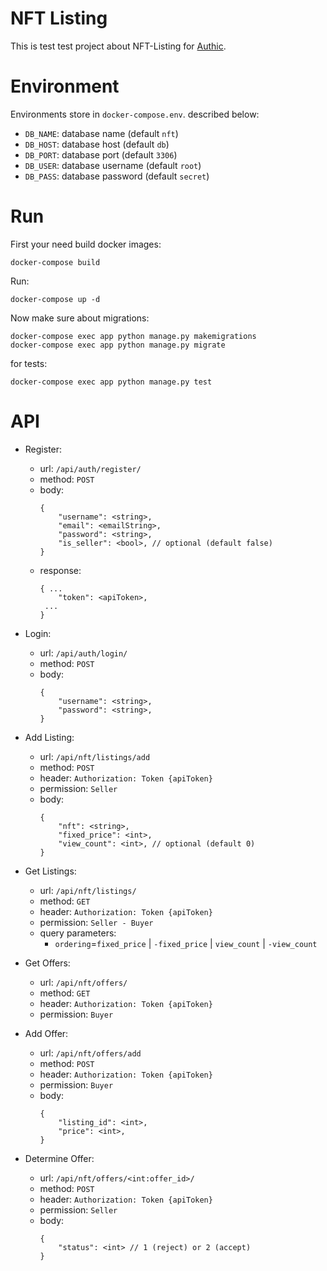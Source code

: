 # NFT Listing
This is test test project about NFT-Listing for [Authic](https://authic.io/).

# Environment
Environments store in `docker-compose.env`. described below:
- `DB_NAME`: database name (default `nft`)
- `DB_HOST`: database host (default `db`)
- `DB_PORT`: database port (default `3306`)
- `DB_USER`: database username (default `root`)
- `DB_PASS`: database password (default `secret`)

# Run

First your need build docker images:

    docker-compose build

Run:

    docker-compose up -d

Now make sure about migrations:

    docker-compose exec app python manage.py makemigrations
    docker-compose exec app python manage.py migrate

for tests:

    docker-compose exec app python manage.py test
  

# API

- Register:
  - url: `/api/auth/register/`
  - method: `POST`
  - body:
      ```jsonc
      {
          "username": <string>,
          "email": <emailString>,
          "password": <string>,
          "is_seller": <bool>, // optional (default false)
      }
      ```
  - response:
      ```jsonc
      { ...
          "token": <apiToken>,
       ...
      }
      ```
- Login:
  - url: `/api/auth/login/`
  - method: `POST`
  - body:
      ```jsonc
      {
          "username": <string>,
          "password": <string>,
      }
      ```

- Add Listing:
  - url: `/api/nft/listings/add`
  - method: `POST`
  - header: `Authorization: Token {apiToken}`
  - permission: `Seller`
  - body:
    ```jsonc
    {
        "nft": <string>,
        "fixed_price": <int>,
        "view_count": <int>, // optional (default 0)
    }
    ```
- Get Listings:
  - url: `/api/nft/listings/`
  - method: `GET`
  - header: `Authorization: Token {apiToken}`
  - permission: `Seller - Buyer`
  - query parameters:
    - `ordering`=`fixed_price` | `-fixed_price` | `view_count` | `-view_count`
- Get Offers:
  - url: `/api/nft/offers/`
  - method: `GET`
  - header: `Authorization: Token {apiToken}`
  - permission: `Buyer`
- Add Offer:
  - url: `/api/nft/offers/add`
  - method: `POST`
  - header: `Authorization: Token {apiToken}`
  - permission: `Buyer`
  - body:
    ```jsonc
    {
        "listing_id": <int>,
        "price": <int>,
    }
    ```
- Determine Offer:
  - url: `/api/nft/offers/<int:offer_id>/`
  - method: `POST`
  - header: `Authorization: Token {apiToken}`
  - permission: `Seller`
  - body:
    ```jsonc
    {
        "status": <int> // 1 (reject) or 2 (accept)
    }
    ```